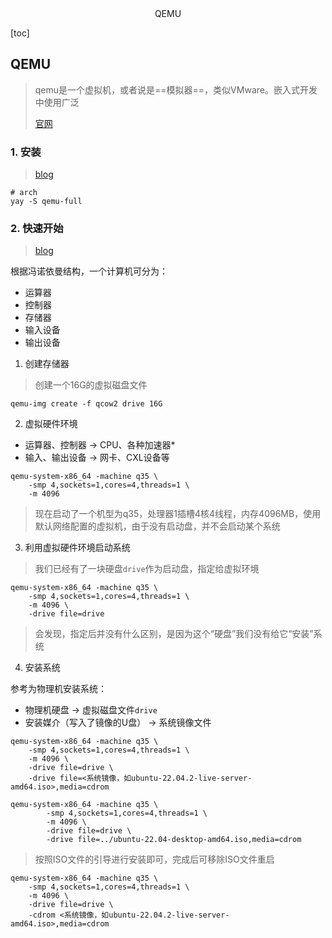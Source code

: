 <center> QEMU</center>





[toc]





## QEMU

> qemu是一个虚拟机，或者说是==模拟器==，类似VMware。嵌入式开发中使用广泛 
>
> [官网](https://www.qemu.org/)  







### 1. 安装

> [blog](https://cyan-io.github.io/tags/qemu/)

```shell
# arch
yay -S qemu-full
```







### 2. 快速开始

> [blog](https://cyan-io.github.io/posts/2023-07-30-qemu-quickstart/)

根据冯诺依曼结构，一个计算机可分为：

- 运算器
- 控制器
- 存储器
- 输入设备
- 输出设备



1. 创建存储器

> 创建一个16G的虚拟磁盘文件

```shell
qemu-img create -f qcow2 drive 16G
```

2. 虚拟硬件环境

- 运算器、控制器 -> CPU、各种加速器*
- 输入、输出设备 -> 网卡、CXL设备等

```shell
qemu-system-x86_64 -machine q35 \
	-smp 4,sockets=1,cores=4,threads=1 \
	-m 4096
```

> 现在启动了一个机型为q35，处理器1插槽4核4线程，内存4096MB，使用默认网络配置的虚拟机，由于没有启动盘，并不会启动某个系统

3. 利用虚拟硬件环境启动系统

> 我们已经有了一块硬盘`drive`作为启动盘，指定给虚拟环境

```shell
qemu-system-x86_64 -machine q35 \
	-smp 4,sockets=1,cores=4,threads=1 \
	-m 4096 \
	-drive file=drive
```

> 会发现，指定后并没有什么区别，是因为这个“硬盘”我们没有给它“安装”系统

4. 安装系统

参考为物理机安装系统：

- 物理机硬盘 -> 虚拟磁盘文件`drive`
- 安装媒介（写入了镜像的U盘） -> 系统镜像文件

```shell
qemu-system-x86_64 -machine q35 \
	-smp 4,sockets=1,cores=4,threads=1 \
	-m 4096 \
	-drive file=drive \
	-drive file=<系统镜像，如ubuntu-22.04.2-live-server-amd64.iso>,media=cdrom
```

```shell
qemu-system-x86_64 -machine q35 \
        -smp 4,sockets=1,cores=4,threads=1 \
        -m 4096 \
        -drive file=drive \
        -drive file=../ubuntu-22.04-desktop-amd64.iso,media=cdrom
```



> 按照ISO文件的引导进行安装即可，完成后可移除ISO文件重启

```shell
qemu-system-x86_64 -machine q35 \
	-smp 4,sockets=1,cores=4,threads=1 \
	-m 4096 \
	-drive file=drive \
	-cdrom <系统镜像，如ubuntu-22.04.2-live-server-amd64.iso>,media=cdrom
```





